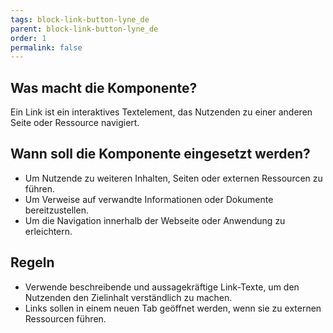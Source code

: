 ```yaml
---
tags: block-link-button-lyne_de
parent: block-link-button-lyne_de
order: 1
permalink: false
---
```


## Was macht die Komponente?
Ein Link ist ein interaktives Textelement, das Nutzenden zu einer anderen Seite oder Ressource navigiert.

## Wann soll die Komponente eingesetzt werden?
* Um Nutzende zu weiteren Inhalten, Seiten oder externen Ressourcen zu führen.
* Um Verweise auf verwandte Informationen oder Dokumente bereitzustellen.
* Um die Navigation innerhalb der Webseite oder Anwendung zu erleichtern.

## Regeln
* Verwende beschreibende und aussagekräftige Link-Texte, um den Nutzenden den Zielinhalt verständlich zu machen.
* Links sollen in einem neuen Tab geöffnet werden, wenn sie zu externen Ressourcen führen.

